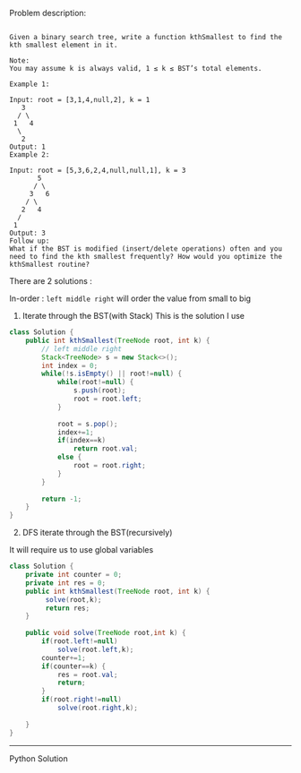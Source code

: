 
Problem description:

```

Given a binary search tree, write a function kthSmallest to find the kth smallest element in it.

Note: 
You may assume k is always valid, 1 ≤ k ≤ BST’s total elements.

Example 1:

Input: root = [3,1,4,null,2], k = 1
   3
  / \
 1   4
  \
   2
Output: 1
Example 2:

Input: root = [5,3,6,2,4,null,null,1], k = 3
       5
      / \
     3   6
    / \
   2   4
  /
 1
Output: 3
Follow up:
What if the BST is modified (insert/delete operations) often and you need to find the kth smallest frequently? How would you optimize the kthSmallest routine?

```



There are 2 solutions :

In-order : `left middle right` will order the value from small to big

1. Iterate through the BST(with Stack)
This is the solution I use


```Java
class Solution {
    public int kthSmallest(TreeNode root, int k) {
        // left middle right
        Stack<TreeNode> s = new Stack<>();
        int index = 0;
        while(!s.isEmpty() || root!=null) {
            while(root!=null) {
                s.push(root);
                root = root.left;
            }
            
            root = s.pop();
            index+=1;
            if(index==k)
                return root.val;
            else {
                root = root.right;
            }
        }
        
        return -1;
    }
}

```

2. DFS iterate through the BST(recursively)

It will require us to use global variables

```Java
class Solution {
    private int counter = 0;
    private int res = 0;
    public int kthSmallest(TreeNode root, int k) {
         solve(root,k);
         return res;
    }
    
    public void solve(TreeNode root,int k) {
        if(root.left!=null)
            solve(root.left,k);
        counter+=1;
        if(counter==k) {
            res = root.val;
            return;
        }
        if(root.right!=null)
            solve(root.right,k);
        
    }
}

```

---

Python Solution

